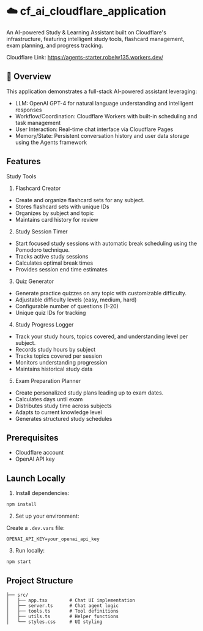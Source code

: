 # ☁️ cf_ai_cloudflare_application

An AI-powered Study & Learning Assistant built on Cloudflare's infrastructure, featuring intelligent study tools, flashcard management, exam planning, and progress tracking.

Cloudflare Link: https://agents-starter.robelw135.workers.dev/

## 🎯 Overview
This application demonstrates a full-stack AI-powered assistant leveraging:

- LLM: OpenAI GPT-4 for natural language understanding and intelligent responses
- Workflow/Coordination: Cloudflare Workers with built-in scheduling and task management
- User Interaction: Real-time chat interface via Cloudflare Pages
- Memory/State: Persistent conversation history and user data storage using the Agents framework

## Features

Study Tools

1. Flashcard Creator
  - Create and organize flashcard sets for any subject.
  - Stores flashcard sets with unique IDs
  - Organizes by subject and topic
  - Maintains card history for review

2. Study Session Timer
  - Start focused study sessions with automatic break scheduling using the Pomodoro technique.
  - Tracks active study sessions
  - Calculates optimal break times
  - Provides session end time estimates

3. Quiz Generator
  - Generate practice quizzes on any topic with customizable difficulty.
  - Adjustable difficulty levels (easy, medium, hard)
  - Configurable number of questions (1-20)
  - Unique quiz IDs for tracking

4. Study Progress Logger
  - Track your study hours, topics covered, and understanding level per subject.
  - Records study hours by subject
  - Tracks topics covered per session
  - Monitors understanding progression
  - Maintains historical study data

5. Exam Preparation Planner
  - Create personalized study plans leading up to exam dates.
  - Calculates days until exam
  - Distributes study time across subjects
  - Adapts to current knowledge level
  - Generates structured study schedules

## Prerequisites

- Cloudflare account
- OpenAI API key

## Launch Locally

1. Install dependencies:

```bash
npm install
```

2. Set up your environment:

Create a `.dev.vars` file:

```env
OPENAI_API_KEY=your_openai_api_key
```

3. Run locally:

```bash
npm start
```

## Project Structure

```
├── src/
│   ├── app.tsx        # Chat UI implementation
│   ├── server.ts      # Chat agent logic
│   ├── tools.ts       # Tool definitions
│   ├── utils.ts       # Helper functions
│   └── styles.css     # UI styling
```


